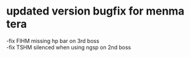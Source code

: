 # updated version bugfix for menma tera
-fix FIHM missing hp bar on 3rd boss<br>
-fix TSHM silenced when using ngsp on 2nd boss